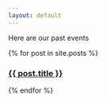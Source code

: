 ```yaml
---
layout: default
---
```


<p>Here are our past events</p>

<div class="posts">
  {% for post in site.posts %}
      <h3><a href="{{ site.baseurl }}{{ post.url }}">{{ post.title }}</a></h3>
  {% endfor %}
</div>
